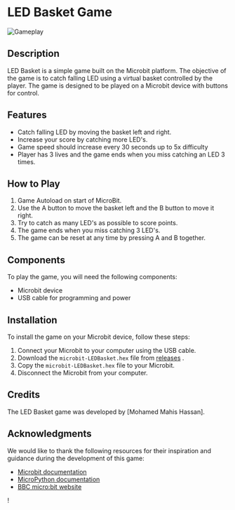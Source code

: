 # LED Basket Game

![Gameplay](gameplay.gif)

## Description

LED Basket is a simple game built on the Microbit platform. The objective of the game is to catch falling LED using a virtual basket controlled by the player. The game is designed to be played on a Microbit device with buttons for control.

## Features

- Catch falling LED by moving the basket left and right.
- Increase your score by catching more LED's.
- Game speed should increase every 30 seconds up to 5x difficulty
- Player has 3 lives and the game ends when you miss catching an LED 3 times.

## How to Play

1. Game Autoload on start of MicroBit.
2. Use the A button to move the basket left and the B button to move it right.
3. Try to catch as many LED's as possible to score points.
4. The game ends when you miss catching 3 LED's.
5. The game can be reset at any time by pressing A and B together.

## Components

To play the game, you will need the following components:

- Microbit device
- USB cable for programming and power

## Installation

To install the game on your Microbit device, follow these steps:

1. Connect your Microbit to your computer using the USB cable.
2. Download the `microbit-LEDBasket.hex` file from [releases](https://gitlab.uwe.ac.uk/Mohamed19.Hassan/ledbasket.git) .
3. Copy the `microbit-LEDBasket.hex` file to your Microbit.
4. Disconnect the Microbit from your computer.

## Credits

The LED Basket game was developed by [Mohamed Mahis Hassan].

## Acknowledgments

We would like to thank the following resources for their inspiration and guidance during the development of this game:

- [Microbit documentation](https://microbit.org/guide/)
- [MicroPython documentation](https://docs.micropython.org/en/latest/)
- [BBC micro:bit website](https://microbit.org/)

!
